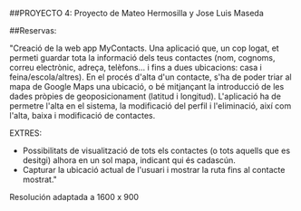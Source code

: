 ##PROYECTO 4: 
Proyecto de Mateo Hermosilla y Jose Luis Maseda

##Reservas:

"Creació de la web app MyContacts. Una aplicació que, un cop logat, et permeti guardar tota la informació dels teus contactes (nom, cognoms, correu electrònic, adreça, telèfons... i fins a dues ubicacions: casa i feina/escola/altres). En el procés d'alta d'un contacte, s'ha de poder triar al mapa de Google Maps una ubicació, o bé mitjançant la introducció de les dades pròpies de geoposicionament (latitud i longitud).
L'aplicació ha de permetre l'alta en el sistema, la modificació del perfil i l'eliminació, així com l'alta, baixa i modificació de contactes.

EXTRES:
- Possibilitats de visualització de tots els contactes (o tots aquells que es desitgi) alhora en un sol mapa, indicant qui és cadascún.
- Capturar la ubicació actual de l'usuari i mostrar la ruta fins al contacte mostrat."								

Resolución adaptada a 1600 x 900
